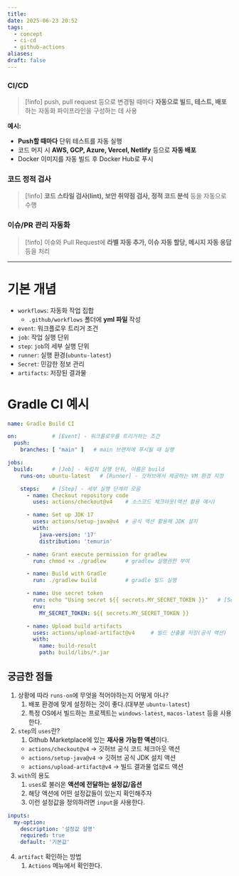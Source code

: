 ```yaml
---
title: 
date: 2025-06-23 20:52
tags:
  - concept
  - ci-cd
  - github-actions
aliases: 
draft: false
---
```

### CI/CD
>[!info]
>push, pull request 등으로 변경될 때마다 **자동으로 빌드, 테스트, 배포**하는 자동화 파이프라인을 구성하는 데 사용

**예시:**
- **Push할 때마다** 단위 테스트를 자동 실행
- 코드 머지 시 **AWS, GCP, Azure, Vercel, Netlify** 등으로 **자동 배포**
- Docker 이미지를 자동 빌드 후 Docker Hub로 푸시

### 코드 정적 검사
>[!info]
>**코드 스타일 검사(lint), 보안 취약점 검사, 정적 코드 분석** 등을 자동으로 수행

### 이슈/PR 관리 자동화
>[!info]
>이슈와 Pull Request에 **라벨 자동 추가, 이슈 자동 할당, 메시지 자동 응답** 등을 처리

---
# 기본 개념
- `workflows`: 자동화 작업 집합
	- `.github/workflows` 폴더에 **yml 파일** 작성
- `event`: 워크플로우 트리거 조건
- `job`: 작업 실행 단위
- `step`: `job`의 세부 실행 단위
- `runner`: 실행 환경(`ubuntu-latest`)
- `Secret`: 민감한 정보 관리
- `artifacts`: 저장된 결과물

# Gradle CI 예시
```yaml title="" {} // showLineNumbers{number}
name: Gradle Build CI

on:           # [Event] - 워크플로우를 트리거하는 조건
  push:
    branches: [ "main" ]   # main 브랜치에 푸시될 때 실행

jobs:
  build:      # [Job] - 독립적 실행 단위, 이름은 build
    runs-on: ubuntu-latest   # [Runner] - 깃허브에서 제공하는 VM 환경 지정

    steps:    # [Step] - 세부 실행 단계의 모음
      - name: Checkout repository code
        uses: actions/checkout@v4    # 소스코드 체크아웃(액션 활용 예시)

      - name: Set up JDK 17
        uses: actions/setup-java@v4  # 공식 액션 활용해 JDK 설치
        with:
          java-version: '17'
          distribution: 'temurin'

      - name: Grant execute permission for gradlew
        run: chmod +x ./gradlew      # gradlew 실행권한 부여

      - name: Build with Gradle
        run: ./gradlew build         # gradle 빌드 실행

      - name: Use secret token
        run: echo "Using secret ${{ secrets.MY_SECRET_TOKEN }}"   # [Secret] - 보안 정보 활용 예시
        env:
          MY_SECRET_TOKEN: ${{ secrets.MY_SECRET_TOKEN }}

      - name: Upload build artifacts
        uses: actions/upload-artifact@v4     # 빌드 산출물 저장(공식 액션)
        with:
          name: build-result
          path: build/libs/*.jar
```

## 궁금한 점들
1. 상황에 따라 `runs-on`에 무엇을 적어야하는지 어떻게 아나?
	1. 배포 환경에 맞게 설정하는 것이 좋다.(대부분 `ubuntu-latest`)
	2. 특정 OS에서 빌드하는 프로젝트는 `windows-latest`, `macos-latest` 등을 사용한다.
2. `step`의 `uses`란?
	1. Github Marketplace에 있는 **재사용 가능한 액션**이다.
	- `actions/checkout@v4` → 깃허브 공식 코드 체크아웃 액션
	- `actions/setup-java@v4` → 깃허브 공식 JDK 설치 액션
    - `actions/upload-artifact@v4` → 빌드 결과물 업로드 액션
3. `with`의 용도
	1. `uses`로 불러온 **액션에 전달하는 설정값/옵션**
	2. 해당 액션에 어떤 설정값들이 있는지 확인해주자
	3. 이런 설정값을 정의하려면 `input`을 사용한다.
```yaml title="" {} // showLineNumbers{number}
inputs:
  my-option:
    description: '설정값 설명'
    required: true
    default: '기본값'
```
4. `artifact` 확인하는 방법
	1. `Actions` 메뉴에서 확인한다.
